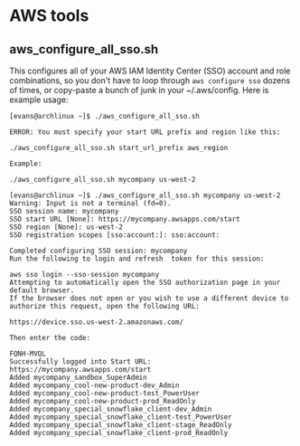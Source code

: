 # AWS tools

## aws_configure_all_sso.sh

This configures all of your AWS IAM Identity Center (SSO) account and role combinations, so you don't have to loop through `aws configure sso` dozens of times, or copy-paste a bunch of junk in your ~/.aws/config. Here is example usage:

```
[evans@archlinux ~]$ ./aws_configure_all_sso.sh 

ERROR: You must specify your start URL prefix and region like this:

./aws_configure_all_sso.sh start_url_prefix aws_region

Example:

./aws_configure_all_sso.sh mycompany us-west-2

[evans@archlinux ~]$ ./aws_configure_all_sso.sh mycompany us-west-2
Warning: Input is not a terminal (fd=0).
SSO session name: mycompany
SSO start URL [None]: https://mycompany.awsapps.com/start
SSO region [None]: us-west-2
SSO registration scopes [sso:account:]: sso:account:

Completed configuring SSO session: mycompany
Run the following to login and refresh  token for this session:

aws sso login --sso-session mycompany
Attempting to automatically open the SSO authorization page in your default browser.
If the browser does not open or you wish to use a different device to authorize this request, open the following URL:

https://device.sso.us-west-2.amazonaws.com/

Then enter the code:

FQNH-MVQL
Successfully logged into Start URL: https://mycompany.awsapps.com/start
Added mycompany_sandbox_SuperAdmin
Added mycompany_cool-new-product-dev_Admin
Added mycompany_cool-new-product-test_PowerUser
Added mycompany_cool-new-product-prod_ReadOnly
Added mycompany_special_snowflake_client-dev_Admin
Added mycompany_special_snowflake_client-test_PowerUser
Added mycompany_special_snowflake_client-stage_ReadOnly
Added mycompany_special_snowflake_client-prod_ReadOnly
```
